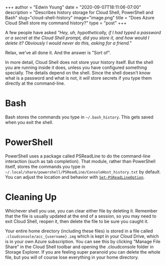 +++
author = "Edwin Young"
date = "2020-09-07T18:11:06-07:00"
description = "Describes history storage for Cloud Shell, PowerShell and Bash"
slug="cloud-shell-history"
image="image.png"
title = "Does Azure Cloud Shell store my command history?"
type = "post"
+++

A few people have asked _"Hey, uh, hypothetically, if I had typed a password or a secret at the Cloud Shell prompt, did you store it, and how would I delete it? Obviously I would never do this, asking for a friend."_

Relax, we've all done it. And the answer is "Sort of".

In more detail, Cloud Shell does not store your history itself. But the shell you are running inside it does, unless you have configured something specially. The details depend on the shell. Since the shell doesn't know what is a password and what is not, it *will* store secrets if you type them directly at the command-line. 

# Bash
Bash stores the commands you type in `~/.bash_history`. This gets saved when you exit the shell. 

# PowerShell
PowerShell uses a package called PSReadLine to do the command-line interaction (such as tab completion). That module, rather than PowerShell itself, stores the commands you type in `~/.local/share/powershell/PSReadLine/ConsoleHost_history.txt` by default. 
You can adjust the location and behavior with [`Set-PSReadLineOption`](https://docs.microsoft.com/en-us/powershell/module/psreadline/set-psreadlineoption?view=powershell-7).

# Cleaning Up

Whichever shell you use, you can clear either file by deleting it. Remember that the file is usually updated at the end of a session, so you may need to exit Cloud Shell, reopen it, then delete the file to be sure you caught it.

Your entire home directory (including these files) is stored in a file called `.cloudconsole/acc_{username}.img` which is kept in your Cloud Drive, which is in your own Azure subscription. You can see this by clicking "Manage File Share" in the Cloud Shell toolbar and opening the .cloudconsole folder in Storage Explorer. If you are feeling super paranoid you can delete the whole file, but you will of course lose everything in your home directory.